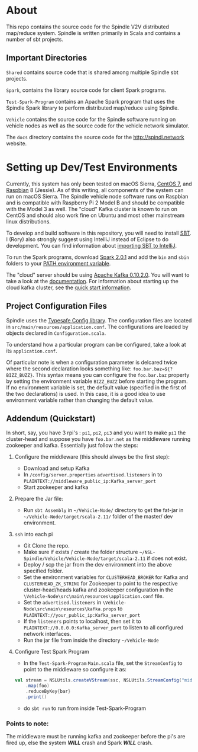 # About

This repo contains the source code for the Spindle V2V distributed map/reduce system.
Spindle is written primarily in Scala and contains a number of sbt projects.

## Important Directories

`Shared` contains source code that is shared among multiple Spindle sbt projects.

`Spark`, contains the library source code for client Spark programs.

`Test-Spark-Program` contains an Apache Spark program that uses the Spindle Spark library to perform distributed map/reduce using Spindle.

`Vehicle` contains the source code for the Spindle software running on vehicle nodes as well as the source code for the vehicle network simulator.

The `docs` directory contains the source code for the <http://spindl.network> website.

# Setting up Dev/Test Environments

Currently, this system has only been tested on macOS Sierra, [CentOS 7](https://wiki.centos.org/Download), and [Raspbian](https://www.raspberrypi.org/downloads/raspbian/) 8 (Jessie).
As of this writing, all components of the system can run on macOS Sierra.
The Spindle vehicle node software runs on Raspbian and is compatible with Raspberry Pi 2 Model B and should be compatible with the Model 3 as well.
The "cloud" Kafka cluster is known to run on CentOS and should also work fine on Ubuntu and most other mainstream linux distributions.

To develop and build software in this repository, you will need to install [SBT](http://www.scala-sbt.org/0.13/docs/Setup.html).
I (Rory) also strongly suggest using IntelliJ instead of Eclipse to do development.
You can find information about [importing SBT to IntelliJ](https://www.jetbrains.com/help/idea/2017.1/getting-started-with-sbt.html#import_project).

To run the Spark programs, download [Spark 2.0.1](http://spark.apache.org/releases/spark-release-2-0-1.html) and add the `bin` and `sbin` folders to your [PATH environment variable](https://superuser.com/questions/284342/what-are-path-and-other-environment-variables-and-how-can-i-set-or-use-them).

The "cloud" server should be using [Apache Kafka 0.10.2.0](https://www.apache.org/dyn/closer.cgi?path=/kafka/0.10.2.0/kafka-0.10.2.0-src.tgz).
You will want to take a look at the [documentation](https://kafka.apache.org/0102/documentation.html).
For information about starting up the cloud kafka cluster, see the [quick start information](https://kafka.apache.org/0102/documentation.html#quickstart).

## Project Configuration Files

Spindle uses the [Typesafe Config library](https://github.com/typesafehub/config).
The configuration files are located in `src/main/resources/application.conf`.
The configurations are loaded by objects declared in `Configuration.scala`.

To understand how a particular program can be configured, take a look at its `application.conf`.

Of particular note is when a configuration parameter is delcared twice where the second declaration looks something like: `foo.bar.baz=${?BIZZ_BUZZ}`.
This syntax means you can configure the `foo.bar.baz` property by setting the environment variable `BIZZ_BUZZ` before starting the program.
If no environment variable is set, the default value (specified in the first of the two declarations) is used.
In this case, it is a good idea to use environment variable rather than changing the default value.

## Addendum (Quickstart)

In short, say, you have 3 rpi's : `pi1`, `pi2`, `pi3` and you want to make `pi1` the cluster-head and suppose you have `foo.bar.net` as the middleware running zookeeper and kafka. Essentially just follow the steps:

1. Configure the middleware (this should always be the first step):
	+ Download and setup Kafka
	+ In `/config/server.properties`  `advertised.listeners` in  to `PLAINTEXT://middleware_public_ip:Kafka_server_port`
	+ Start zookeeper and kafka

2. Prepare the Jar file:
	+	Run `sbt Assembly` in `~/Vehicle-Node/` directory to get the fat-jar in `~/Vehicle-Node/target/scala-2.11/` folder of the master/ dev environment.

2. `ssh` into each pi
	+ Git Clone the repo.
	+ Make sure if exists / create the folder structure `~/NSL-Spindle/Vehicle/Vehicle-Node/target/scala-2.11` if does not exist.
	+ Deploy / scp the jar from the dev environment into the above specified folder.
	+ Set the environment variables for `CLUSTERHEAD_BROKER` for Kafka and `CLUSTERHEAD_ZK_STRING` for Zookeeper to point to the respective cluster-head/heads kafka and zookeeper configuration in the `\Vehicle-Node\src\main\resources\application.conf` file.
	+ Set the `advertised.listeners` in `\Vehicle-Node\src\main\resources\kafka.props` to `PLAINTEXT://your_public_ip:Kafka_server_port`
	+ If the `listeners` points to localhost, then set it to `PLAINTEXT://0.0.0.0:Kafka_server_port` to listen to all configured network interfaces.
	+ Run the jar file from inside the directory `~/Vehicle-Node`

3. Configure Test Spark Program
	+ In the `Test-Spark-Program`  `Main.scala` file, set the `StreamConfig` to point to the middleware so configure it as:
	```scala
	val stream = NSLUtils.createVStream(ssc, NSLUtils.StreamConfig("middleware_public_ip:zk_port", "middleware_public_ip:kafka_port", TOPIC), new MockQueryUidGenerator)
		.map(foo)
		.reduceByKey{bar}
		.print()
	```
    + do `sbt run` to run from inside Test-Spark-Program

### Points to note:
The middleware must be running kafka and zookeeper before the pi's are fired up, else the system ***WILL*** crash and Spark ***WILL*** crash.